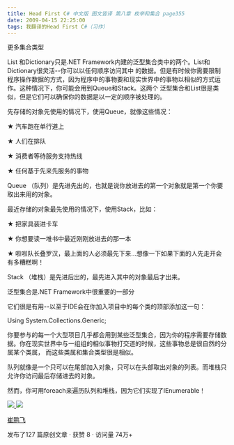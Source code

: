 ```yaml
---
title: Head First C# 中文版 图文皆译 第八章 枚举和集合 page355
date: 2009-04-15 22:25:00
tags: 我翻译的Head First C#（习作）
---
```

更多集合类型

  

List  和Dictionary只是.NET Framework内建的泛型集合类中的两个。List和Dictionary很灵活--你可以以任何顺序访问其中
的数据。但是有时候你需要限制程序操作数据的方式，因为程序中的事物要和现实世界中的事物以相似的方式运作。这种情况下，你可能会用到Queue和Stack。这两个
泛型集合和List很是类似，但是它们可以确保你的数据是以一定的顺序被处理的。

  

先存储的对象先使用的情况下，使用Queue，就像这些情况：

  

★  汽车跑在单行道上

★  人们在排队

★  消费者等待服务支持热线

★  任何基于先来先服务的事物

  

Queue  （队列）是先进先出的，也就是说你放进去的第一个对象就是第一个你要取出来用的对象。

  

最近存储的对象最先使用的情况下，使用Stack，比如：

  

★  把家具装进卡车

★  你想要读一堆书中最近刚刚放进去的那一本

★  啦啦队长叠罗汉，最上面的人必须最先下来...想像一下如果下面的人先走开会有多糟糕啊！

Stack  （堆栈）是先进后出的，最先进入其中的对象最后才出来。

  

泛型集合是.NET Framework中很重要的一部分

  

它们很是有用--以至于IDE会在你加入项目中的每个类的顶部添加这一句：

  

Using System.Collections.Generic;

  

你要参与的每一个大型项目几乎都会用到某些泛型集合，因为你的程序需要存储数据。你在现实世界中与一组组的相似事物打交道的时候，这些事物总是很自然的分属某个类属，
而这些类属和集合类型很是相似。

  

队列就像是一个只可以在尾部加入对象，只可以在头部取出对象的列表。而堆栈只允许你访问最后存储进去的对象。

  

然而，你可用foreach来遍历队列和堆栈，因为它们实现了IEnumerable！



[ ![](https://profile.csdnimg.cn/5/2/5/3_cuipengfei1)
![](https://g.csdnimg.cn/static/user-reg-year/1x/11.png)
](https://blog.csdn.net/cuipengfei1)

[ 崔鹏飞 ](https://blog.csdn.net/cuipengfei1)

发布了127 篇原创文章  ·  获赞 8  ·  访问量 74万+

